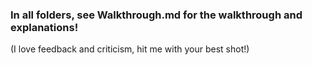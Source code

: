 
### In all folders, see Walkthrough.md for the walkthrough and explanations!

(I love feedback and criticism, hit me with your best shot!)
